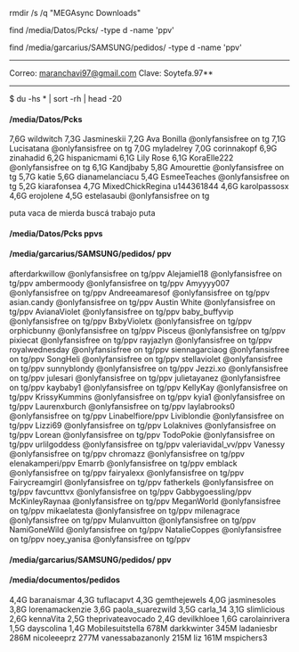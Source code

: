 rmdir /s /q "MEGAsync Downloads" 

find /media/Datos/Pcks/ -type d -name 'ppv'

find /media/garcarius/SAMSUNG/pedidos/ -type d -name 'ppv'
*****

Correo: maranchavi97@gmail.com
Clave: Soytefa.97**
****
$ du -hs * | sort -rh | head -20
#### /media/Datos/Pcks
7,6G	wildwitch
7,3G	Jasmineskii
7,2G	Ava Bonilla @onlyfansisfree on tg
7,1G	Lucisatana @onlyfansisfree on tg
7,0G	myladelrey
7,0G	corinnakopf
6,9G	zinahadid
6,2G	hispanicmami
6,1G	Lily Rose
6,1G	KoraElle222 @onlyfansisfree on tg
6,1G	Kandjbaby
5,8G	Amourettie @onlyfansisfree on tg
5,7G	katie
5,6G	dianamelanciacu
5,4G	EsmeeTeaches @onlyfansisfree on tg
5,2G	kiarafonsea
4,7G	MixedChickRegina u144361844
4,6G	karolpassosx
4,6G	erojolene
4,5G	estelasaubi @onlyfansisfree on tg


puta vaca de mierda buscá trabajo puta

#### /media/Datos/Pcks ppvs


#### /media/garcarius/SAMSUNG/pedidos/  ppv

afterdarkwillow @onlyfansisfree on tg/ppv
Alejamiel18 @onlyfansisfree on tg/ppv
ambermoody @onlyfansisfree on tg/ppv
Amyyyy007 @onlyfansisfree on tg/ppv
Andreeamaresof @onlyfansisfree on tg/ppv
asian.candy @onlyfansisfree on tg/ppv
Austin White @onlyfansisfree on tg/ppv
AvianaViolet @onlyfansisfree on tg/ppv
baby_buffyvip @onlyfansisfree on tg/ppv
BxbyVioletx @onlyfansisfree on tg/ppv
orphicbunny @onlyfansisfree on tg/ppv
Pisceus @onlyfansisfree on tg/ppv
pixiecat @onlyfansisfree on tg/ppv
rayjazlyn @onlyfansisfree on tg/ppv
royalwednesday @onlyfansisfree on tg/ppv
siennagarciaog @onlyfansisfree on tg/ppv
SongHeli @onlyfansisfree on tg/ppv
stellaviolet @onlyfansisfree on tg/ppv
sunnyblondy  @onlyfansisfree on tg/ppv
Jezzi.xo  @onlyfansisfree on tg/ppv
julesari @onlyfansisfree on tg/ppv
julietayanez @onlyfansisfree on tg/ppv
kaybaby1 @onlyfansisfree on tg/ppv
KellyKay @onlyfansisfree on tg/ppv
KrissyKummins @onlyfansisfree on tg/ppv
kyia1 @onlyfansisfree on tg/ppv
Laurenxburch @onlyfansisfree on tg/ppv
laylabrooks0 @onlyfansisfree on tg/ppv
Linabelfiore/ppv
Liviblondie @onlyfansisfree on tg/ppv
Lizzi69 @onlyfansisfree on tg/ppv
Lolaknives @onlyfansisfree on tg/ppv
Lorean @onlyfansisfree on tg/ppv
TodoPokie @onlyfansisfree on tg/ppv
urlilgoddess @onlyfansisfree on tg/ppv
valeriavidal_vv/ppv
Vanessy @onlyfansisfree on tg/ppv
chromazz @onlyfansisfree on tg/ppv
elenakamperi/ppv
Emarrb @onlyfansisfree on tg/ppv
emblack @onlyfansisfree on tg/ppv
fairyalexx @onlyfansisfree on tg/ppv
Fairycreamgirl @onlyfansisfree on tg/ppv
fatherkels @onlyfansisfree on tg/ppv
favcunttvx @onlyfansisfree on tg/ppv
Gabbygoessling/ppv
McKinleyRaynaa @onlyfansisfree on tg/ppv
MeganWorld @onlyfansisfree on tg/ppv
mikaelatesta @onlyfansisfree on tg/ppv
milenagrace @onlyfansisfree on tg/ppv
Mulanvuitton @onlyfansisfree on tg/ppv
NamiGoneWild @onlyfansisfree on tg/ppv
NatalieCoppes @onlyfansisfree on tg/ppv
noey_yanisa @onlyfansisfree on tg/ppv

#### /media/garcarius/SAMSUNG/pedidos/  ppv




#### /media/documentos/pedidos 
4,4G	baranaismar
4,3G	tuflacapvt
4,3G	gemthejewels
4,0G	jasminesoles
3,8G	lorenamackenzie
3,6G	paola_suarezwild
3,5G	carla_14
3,1G	slimlicious
2,6G	kennaVita
2,5G	theprivateavocado
2,4G	devilkhloee
1,6G	carolainrivera
1,5G	dayscolina
1,4G	Mobilesuitstella
678M	darkkwinter
345M	ladaniesbr
286M	nicoleeeprz
277M	vanessabazanonly
215M	liz
161M	mspichers3



